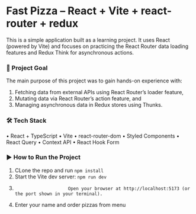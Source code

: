 # Fast Pizza – React + Vite + react-router + redux

This is a simple application built as a learning project. It uses React (powered by Vite) and focuses on practicing the React Router data loading features and Redux Think for asynchronous actions.

### 🧠 Project Goal

The main purpose of this project was to gain hands-on experience with:

1. Fetching data from external APIs using React Router’s loader feature,
2. Mutating data via React Router’s action feature, and
3. Managing asynchronous data in Redux stores using Thunks.

### 🛠️ Tech Stack

• React + TypeScript
• Vite
• react-router-dom
• Styled Components
• React Query
• Context API
• React Hook Form

### ▶️ How to Run the Project

1.  CLone the repo and run `npm install`
2.  Start the Vite dev server: `npm run dev`
3.                         Open your browser at http://localhost:5173 (or the port shown in your terminal).
4.  Enter your name and order pizzas from menu
